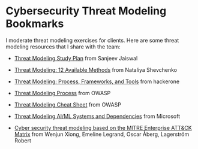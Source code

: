 # **Cybersecurity Threat Modeling Bookmarks**

I moderate threat modeling exercises for clients. Here are some threat modeling resources that I share with the team:

* [Threat Modeling Study Plan](https://github.com/jassics/security-study-plan/blob/main/threat-modeling-study-plan.md) from Sanjeev Jaiswal
  
* [Threat Modeling: 12 Available Methods](https://insights.sei.cmu.edu/blog/threat-modeling-12-available-methods/) from Nataliya Shevchenko
  
* [Threat Modeling: Process, Frameworks, and Tools](https://www.hackerone.com/knowledge-center/threat-modeling-process-frameworks-and-tools) from hackerone
  
* [Threat Modeling Process](https://owasp.org/www-community/Threat_Modeling_Process) from OWASP
  
* [Threat Modeling Cheat Sheet](https://cheatsheetseries.owasp.org/cheatsheets/Threat_Modeling_Cheat_Sheet.html) from OWASP
  
* [Threat Modeling AI/ML Systems and Dependencies](https://learn.microsoft.com/en-us/security/engineering/threat-modeling-aiml) from Microsoft
  
* [Cyber security threat modeling based on the MITRE Enterprise ATT&CK Matrix](https://www.researchgate.net/publication/352522645_Cyber_security_threat_modeling_based_on_the_MITRE_Enterprise_ATTCK_Matrix) from Wenjun Xiong, Emeline Legrand, Oscar Åberg, Lagerström Robert
